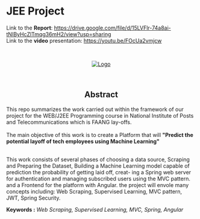 # JEE Project

Link to the **Report**: https://drive.google.com/file/d/15LVFlr-74a8ai-tNIByHcZlTmqg36mH2/view?usp=sharing
<br>
Link to the **video** presentation: https://youtu.be/FOcUa2vmjcw


<br />
<p align="center">
  <a href="">
    <img src="https://raw.githubusercontent.com/pizasteve/JEE-Project/main/Assets/FAANG_Layoffs.png" alt="Logo">
  </a>
</p>
<br>

<h2  align="center" style="text-align:center">Abstract</h2>

This repo summarizes the work carried out within the framework
of our project for the WEB/J2EE Programming course in National
Institute of Posts and Telecommunications which is FAANG lay-offs.
<br>
<br>
The main objective of this work is to create a Platform that will
<b>"Predict the potential layoff of tech employees using Machine Learning"</b>
<br>
<br>

This work consists of several phases of choosing a data source,
Scraping and Preparing the Dataset, Building a Machine Learning
model capable of prediction the probability of getting laid off, creat-
ing a Spring web server for authentication and managing subscribed
users using the MVC pattern. and a Frontend for the platform with
Angular. the project will envole many concepts including: Web
Scraping, Supervised Learning, MVC pattern, JWT, Spring Security.

<b>Keywords :</b> *Web Scraping, Supervised Learning, MVC, Spring, Angular*

<br>


